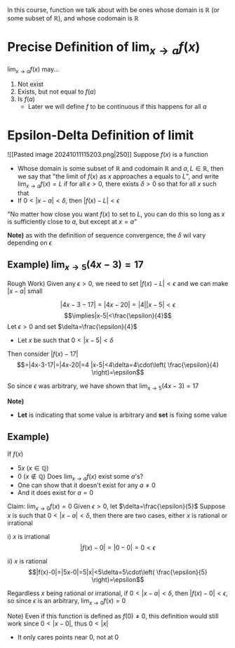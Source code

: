 In this course, function we talk about with be ones whose domain is $\mathbb{R}$ (or some subset of $\mathbb{R}$), and whose codomain is $\mathbb{R}$

# Precise Definition of $\lim_{ x \to a }f(x)$
$\lim_{ x \to a }f(x)$ may...
1) Not exist
2) Exists, but not equal to $f(a)$
3) Is $f(a)$
	- Later we will define $f$ to be continuous if this happens for all $a$

# Epsilon-Delta Definition of limit
![[Pasted image 20241011115203.png|250]]
Suppose $f(x)$ is a function
- Whose domain is some subset of $\mathbb{R}$ and codomain $\mathbb{R}$
and $a,L\in\mathbb{R}$, then we say that "the limit of $f(x)$ as $x$ approaches a equals to $L$", and write $\lim_{ x \to a }f(x)=L$ if for all $\epsilon>0$, there exists $\delta>0$ so that for all $x$ such that 
- If $0<|x-a|<\delta$, then $|f(x)-L|<\epsilon$

"No matter how close you want $f(x)$ to set to $L$, you can do this so long as $x$ is sufficiently close to $a$, but except at $x=a$"

**Note)** as with the definition of sequence convergence, the $\delta$ wil vary depending on $\epsilon$

## Example) $\lim_{ x \to 5 }(4x-3)=17$
Rough Work) 
Given any $\epsilon>0$, we need to set $|f(x)-L|<\epsilon$ and we can make $|x-a|$ small

$$|4x-3-17|=|4x-20|=|4| |x-5|<\epsilon$$
$$\implies|x-5|<\frac{\epsilon}{4}$$
Let $\epsilon>0$ and set $\delta=\frac{\epsilon}{4}$
- Let $x$ be such that $0<|x-5|<\delta$

Then consider $|f(x)-17|$
$$=|4x-3-17|=|4x-20|=4 |x-5|<4\delta=4\cdot\left( \frac{\epsilon}{4} \right)=\epsilon$$

So since $\epsilon$ was arbitrary, we have shown that $\lim_{ x \to 5 }(4x-3)=17$

**Note)**
- **Let** is indicating that some value is arbitrary and **set** is fixing some value

## Example)
If $f(x)$
- $5x\text{ }(x\in\mathbb{Q})$
- $0\text{ }(x\not\in \mathbb{Q})$
Does $\lim_{ x \to a }f(x)$ exist some $a$'s?
- One can show that it doesn't exist for any $a\neq{0}$
- And it does exist for $a=0$

Claim: $\lim_{ x \to 0 }f(x)=0$
Given $\epsilon>0$, let $\delta=\frac{\epsilon}{5}$
Suppose $x$ is such that $0<|x-a|<\delta$, then there are two cases, either $x$ is rational or irrational

i) $x$ is irrational
$$|f(x)-0|=|0-0|=0<\epsilon$$

ii) $x$ is rational
$$|f(x)-0|=|5x-0|=5|x|<5\delta=5\cdot\left( \frac{\epsilon}{5} \right)=\epsilon$$

Regardless $x$ being rational or irrational, if $0<|x-a|<\delta$, then $|f(x)-0|<\epsilon$, 
so since $\epsilon$ is an arbitrary, $\lim_{ x \to 0 }f(x)=0$

Note) Even if this function is defined as $f(0)\neq {0}$, this definition would still work since $0<|x-0|$, thus $0<|x|$
- It only cares points near 0, not at 0
